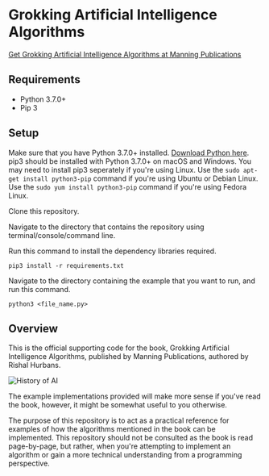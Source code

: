 # Grokking Artificial Intelligence Algorithms

[Get Grokking Artificial Intelligence Algorithms at Manning Publications](https://www.manning.com/books/grokking-artificial-intelligence-algorithms?a_aid=gaia&a_bid=6a1b836a) 

## Requirements
* Python 3.7.0+
* Pip 3

## Setup
Make sure that you have Python 3.7.0+ installed. [Download Python here](https://www.python.org/downloads/).
pip3 should be installed with Python 3.7.0+ on macOS and Windows. You may need to install pip3 seperately if you're using Linux.
Use the ```sudo apt-get install python3-pip``` command if you're using Ubuntu or Debian Linux.
Use the ```sudo yum install python3-pip``` command if you're using Fedora Linux. 

Clone this repository.

Navigate to the directory that contains the repository using terminal/console/command line.

Run this command to install the dependency libraries required.

```pip3 install -r requirements.txt```

Navigate to the directory containing the example that you want to run, and run this command.

```python3 <file_name.py>```


## Overview
This is the official supporting code for the book, Grokking Artificial Intelligence Algorithms, published by Manning Publications, authored by Rishal Hurbans.

![History of AI](readme_assets/history_of_ai.png)

The example implementations provided will make more sense if you've read the book, however, it might be somewhat useful to you otherwise.

The purpose of this repository is to act as a practical reference for examples of how the algorithms mentioned in the book can be implemented.
This repository should not be consulted as the book is read page-by-page, but rather, when you're attempting to implement an algorithm or gain a more technical understanding from a programming perspective.


